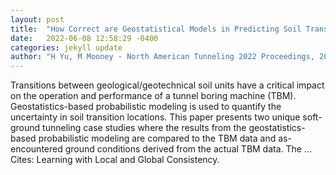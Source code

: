 ```yaml
---
layout: post
title:  "How Correct are Geostatistical Models in Predicting Soil Transitions?"
date:   2022-06-08 12:58:29 -0400
categories: jekyll update
author: "H Yu, M Mooney - North American Tunneling 2022 Proceedings, 2022"
---
```

Transitions between geological/geotechnical soil units have a critical impact on the operation and performance of a tunnel boring machine (TBM). Geostatistics-based probabilistic modeling is used to quantify the uncertainty in soil transition locations. This paper presents two unique soft-ground tunneling case studies where the results from the geostatistics-based probabilistic modeling are compared to the TBM data and as-encountered ground conditions derived from the actual TBM data. The …
Cites: ‪Learning with Local and Global Consistency.‬  